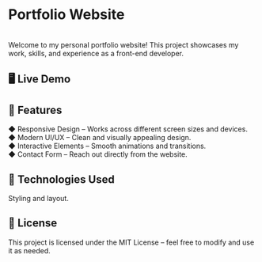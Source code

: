 # Portfolio Website
<br>
Welcome to my personal portfolio website! This project showcases my work, skills, and experience as a front-end developer.
<h2>🖥️ Live Demo</h2>
<h2>📌 Features</h2>

◆ Responsive Design – Works across different screen sizes and devices.<br>
◆ Modern UI/UX – Clean and visually appealing design.<br>
◆ Interactive Elements – Smooth animations and transitions.<br>
◆ Contact Form – Reach out directly from the website.<br>

<h2>🚀 Technologies Used</h2>

Styling and layout.

<h2>📜 License</h2>
This project is licensed under the MIT License – feel free to modify and use it as needed.
